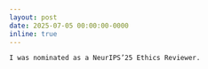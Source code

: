 ```yaml
---
layout: post
date: 2025-07-05 00:00:00-0000
inline: true
---
```


	I was nominated as a NeurIPS’25 Ethics Reviewer.
